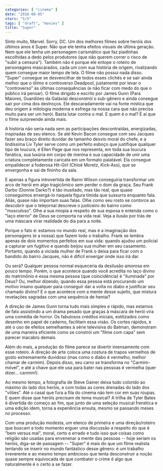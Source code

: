 ```yaml
---
categories: [ "cinema" ]
date: "2016-08-05"
stars: "5/5"
tags: [ "draft", "movies" ]
title: "Super"
---
```

Sinto muito, Marvel. Sorry, DC. Um dos melhores filmes sobre heróis dos últimos anos é Super. Não que ele tenha efeitos visuais de última geração. Nem que ele tenha um personagem carismático que faz piadinhas escolhidas a dedo pelos produtores (que não querem correr o risco de "subir a censura"). Também não é porque ele entope o roteiro de personagens mascarados, cada um com sua história de origem, rivalizando quem consegue maior tempo de tela. O filme não possui nada disso. "Super" consegue se desvencilhar de todos esses clichês e se sair ainda melhor que o ótimo e controverso Deadpool, justamente por levar o "controverso" às últimas consequências (e não ficar com medo do que o público irá pensar). O filme dirigido e escrito por James Gunn (Para Maiores, Guardiões da Galáxia) desconstrói o sub-gênero e ainda consegue sair por cima dos destroços. Ele descaradamente vai na fonte mística que deu origem à mitologia moderna e esfrega na nossa cara que não precisa muito para ser um herói. Basta lutar contra o mal. E quem é o mal? É aí que o filme surpreende ainda mais.

A história não seria nada sem as participações descontraídas, energizadas, inspiradas de seu elenco. Se até	Kevin Bacon consegue com seu Jacques fazer seu braço direito duvidar de tamanho desvio moral do chefe, e a lindíssima Liv Tyler serve como um perfeito esboço que justifique qualquer tipo de loucura, é Ellen Page que nos representa, em toda sua loucura fanática, sua luxúria em corpo de menina e sua capacidade de unir uma criatura completamente caricata em um formato palatável. Ela consegue empalidecer a foderosa Hit-Girl (Chloë Moretz, Kick-Ass), que se envergonha e sai de fininho da sala.

E apenas a figura introvertida de Rainn Wilson conseguiria transformar um arco de herói em algo tragicômico sem perder o dom da graça. Seu Frank Darbo (Donnie Darko?) é tão inusitado, mas tão real, que quase conseguimos enxergá-lo naquela figura tímida que sussurra enquanto fala. Aliás, quase não importam suas falas. Olhe como seu rosto se contorce ao descobrir que o telejornal descreve o justiceiro do bairro como "musculoso". Olhe a sua miopia a respeito de sua esposa e entenda como o "laço eterno" de Deus se comporta na vida real. Veja a ilusão por trás de uma máscara virar realidade do dia para a noite.

Porque o fato é: estamos no mundo real, mas é a imaginação dos personagens (e a nossa) que fazem todo o trabalho. Frank se lembra apenas de dois momentos perfeitos em sua vida: quando ajudou um policial a capturar um fugitivo e quando beijou sua mulher em seu casamento. Portanto, quando a viciada mulher de Frank o deixa para ficar com o bandido do bairro Jacques, não é difícil enxergar onde isso irá dar.

Ou será? Qualquer pessoa normal esqueceria da desilusão amorosa em pouco tempo. Porém, o que acontece quando você acredita no laço divino do matrimônio e essa mesma pessoa (que coincidência) é "iluminada" por Deus? Ou, melhor dizendo, quando essa pessoa está procurando um motivo insano qualquer para conseguir dar a volta no diabo e justificar seu chamado divino? E o que acontece com a mente desse sujeito, que mistura revelações sagradas com uma sequência de hentai?

A direção de James Gunn torna tudo mais simples e rápido, mas estamos de fato assistindo a um drama pesado que graças à máscara de herói vira uma comédia de horror. Os fabulosos créditos iniciais, estilizados como desenho em papel de caderno, facilitam essa visão. Os cortes rápidos, e até o uso de efeitos semelhantes à série televisiva do Batman, demonstram de uma maneira eficiente como se constrói um "filme com capa" sem parecer macabro demais.

Além do mais, a produção do filme parece se divertir imensamente com esse roteiro. A direção de arte coloca uma costura de trapos vermelhos de gosto extremamente duvidoso (mas como o diabo é vermelho, melhor chamar de carmim). Depois disso, seu carro se transforma no "Carmim-móvel", e até a chave que ele usa para bater nas pessoas é vermelha (quer dizer... carmim!).

Ao mesmo tempo, a fotografia de Steve Gainer deixa tudo colorido ao máximo do lado dos heróis, e com todas as cores drenadas do lado dos "vilões". Até o casal que fura a fila do cinema não tem cor em suas roupas. E quem disse que heróis precisam de tema musical? A trilha de Tyler Bates é divertida do começo ao fim, que junto de uma seleção musical frenética e uma edição idem, torna a experiência enxuta, mesmo se passando meses no processo.

Com uma produção modesta, um elenco de primeira e uma direção/roteiro que buscam a todo momento erguer uma discussão a respeito do que é "bem versus mal", moral, certo e errado e tudo isso que coisas como religião são usadas para envenenar a mente das pessoas -- hoje seriam os heróis, diga-se de passagem -- "Super" é mais do que um filme realista tentando se inserir no mundo fantástico desse gênero: é um trabalho irreverente e ao mesmo tempo ambicioso que tenta desconstruir a noção quase sempre equivocada de que combater o crime é algo que naturalmente é o certo a se fazer.
